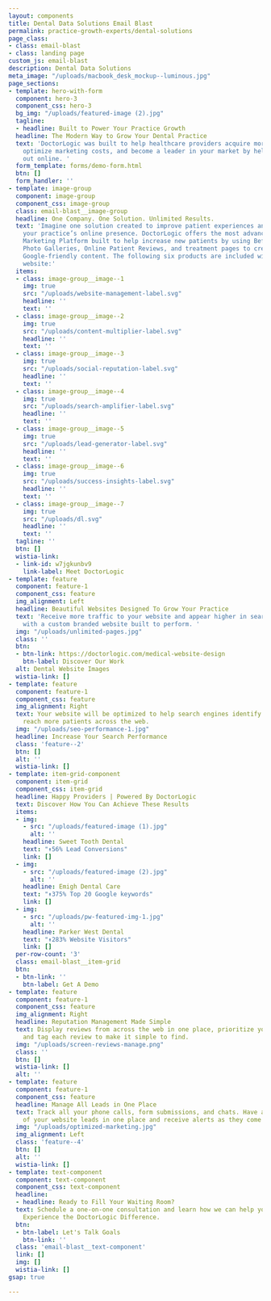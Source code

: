 ```yaml
---
layout: components
title: Dental Data Solutions Email Blast
permalink: practice-growth-experts/dental-solutions
page_class:
- class: email-blast
- class: landing page
custom_js: email-blast
description: Dental Data Solutions
meta_image: "/uploads/macbook_desk_mockup--luminous.jpg"
page_sections:
- template: hero-with-form
  component: hero-3
  component_css: hero-3
  bg_img: "/uploads/featured-image (2).jpg"
  tagline:
  - headline: Built to Power Your Practice Growth
  headline: The Modern Way to Grow Your Dental Practice
  text: 'DoctorLogic was built to help healthcare providers acquire more patients,
    optimize marketing costs, and become a leader in your market by helping you stand
    out online. '
  form_template: forms/demo-form.html
  btn: []
  form_handler: ''
- template: image-group
  component: image-group
  component_css: image-group
  class: email-blast__image-group
  headline: One Company. One Solution. Unlimited Results.
  text: 'Imagine one solution created to improve patient experiences and help grow
    your practice’s online presence. DoctorLogic offers the most advanced Website
    Marketing Platform built to help increase new patients by using Before and After
    Photo Galleries, Online Patient Reviews, and treatment pages to create up to 100x
    Google-friendly content. The following six products are included with every DoctorLogic
    website:'
  items:
  - class: image-group__image--1
    img: true
    src: "/uploads/website-management-label.svg"
    headline: ''
    text: ''
  - class: image-group__image--2
    img: true
    src: "/uploads/content-multiplier-label.svg"
    headline: ''
    text: ''
  - class: image-group__image--3
    img: true
    src: "/uploads/social-reputation-label.svg"
    headline: ''
    text: ''
  - class: image-group__image--4
    img: true
    src: "/uploads/search-amplifier-label.svg"
    headline: ''
    text: ''
  - class: image-group__image--5
    img: true
    src: "/uploads/lead-generator-label.svg"
    headline: ''
    text: ''
  - class: image-group__image--6
    img: true
    src: "/uploads/success-insights-label.svg"
    headline: ''
    text: ''
  - class: image-group__image--7
    img: true
    src: "/uploads/dl.svg"
    headline: ''
    text: ''
  tagline: ''
  btn: []
  wistia-link:
  - link-id: w7jgkunbv9
    link-label: Meet DoctorLogic
- template: feature
  component: feature-1
  component_css: feature
  img_alignment: Left
  headline: Beautiful Websites Designed To Grow Your Practice
  text: 'Receive more traffic to your website and appear higher in search engine results
    with a custom branded website built to perform. '
  img: "/uploads/unlimited-pages.jpg"
  class: ''
  btn:
  - btn-link: https://doctorlogic.com/medical-website-design
    btn-label: Discover Our Work
  alt: Dental Website Images
  wistia-link: []
- template: feature
  component: feature-1
  component_css: feature
  img_alignment: Right
  text: Your website will be optimized to help search engines identify your site to
    reach more patients across the web.
  img: "/uploads/seo-performance-1.jpg"
  headline: Increase Your Search Performance
  class: 'feature--2'
  btn: []
  alt: ''
  wistia-link: []
- template: item-grid-component
  component: item-grid
  component_css: item-grid
  headline: Happy Providers | Powered By DoctorLogic
  text: Discover How You Can Achieve These Results
  items:
  - img:
    - src: "/uploads/featured-image (1).jpg"
      alt: ''
    headline: Sweet Tooth Dental
    text: "↟56% Lead Conversions"
    link: []
  - img:
    - src: "/uploads/featured-image (2).jpg"
      alt: ''
    headline: Emigh Dental Care
    text: "↟375% Top 20 Google keywords"
    link: []
  - img:
    - src: "/uploads/pw-featured-img-1.jpg"
      alt: ''
    headline: Parker West Dental
    text: "↟283% Website Visitors"
    link: []
  per-row-count: '3'
  class: email-blast__item-grid
  btn:
  - btn-link: ''
    btn-label: Get A Demo
- template: feature
  component: feature-1
  component_css: feature
  img_alignment: Right
  headline: Reputation Management Made Simple
  text: Display reviews from across the web in one place, prioritize your favorites,
    and tag each review to make it simple to find.
  img: "/uploads/screen-reviews-manage.png"
  class: ''
  btn: []
  wistia-link: []
  alt: ''
- template: feature
  component: feature-1
  component_css: feature
  headline: Manage All Leads in One Place
  text: Track all your phone calls, form submissions, and chats. Have a clear picture
    of your website leads in one place and receive alerts as they come in.
  img: "/uploads/optimized-marketing.jpg"
  img_alignment: Left
  class: 'feature--4'
  btn: []
  alt: ''
  wistia-link: []
- template: text-component
  component: text-component
  component_css: text-component
  headline:
  - headline: Ready to Fill Your Waiting Room?
  text: Schedule a one-on-one consultation and learn how we can help you succeed online.
    Experience the DoctorLogic Difference.
  btn:
  - btn-label: Let's Talk Goals
    btn-link: ''
  class: 'email-blast__text-component'
  link: []
  img: []
  wistia-link: []
gsap: true

---
```

